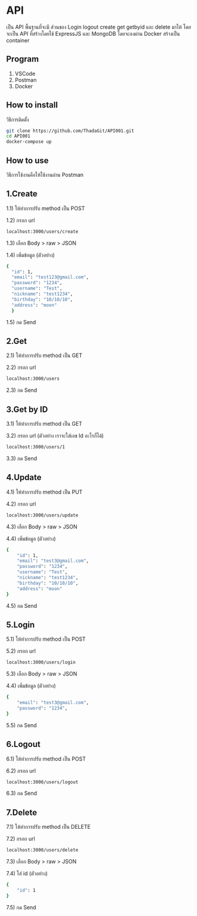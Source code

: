 # API

เป็น API พื้นฐานที่จะมี ส่วนของ Login logout create get getbyid และ delete มาให้ โดยจะเป็น API ที่สร้างโดยใช้ ExpressJS และ MongoDB โดยจะลงผ่าน Docker สร้างเป็น container

## Program

1. VSCode
2. Postman
3. Docker

## How to install

วิธีการติดตั้ง

```bash
git clone https://github.com/ThadaGit/API001.git
cd API001
docker-compose up
```

## How to use

วิธีการใช้งานคือให้ใช้งานผ่าน Postman

## 1.Create

1.1) ให้ทำการปรับ method เป็น POST

1.2) กรอก url

```bash
localhost:3000/users/create
```

1.3) เลือก Body > raw > JSON

1.4) เพิ่มข้อมูล (ตัวอย่าง)

```bash
{
  "id": 1,
  "email": "test123@gmail.com",
  "password": "1234",
  "username": "Test",
  "nickname": "test1234",
  "birthday": "10/10/10",
  "address": "moon"
  }
```

1.5) กด Send

## 2.Get

2.1) ให้ทำการปรับ method เป็น GET

2.2) กรอก url

```bash
localhost:3000/users
```

2.3) กด Send

## 3.Get by ID

3.1) ให้ทำการปรับ method เป็น GET

3.2) กรอก url (ตัวอย่าง เราจะใส่เลข Id อะไรก็ได้)

```bash
localhost:3000/users/1
```

3.3) กด Send

## 4.Update

4.1) ให้ทำการปรับ method เป็น PUT

4.2) กรอก url

```bash
localhost:3000/users/update
```

4.3) เลือก Body > raw > JSON

4.4) เพิ่มข้อมูล (ตัวอย่าง)

```bash
{
    "id": 1,
    "email": "test3@gmail.com",
    "password": "1234",
    "username": "Test",
    "nickname": "test1234",
    "birthday": "10/10/10",
    "address": "moon"
}
```

4.5) กด Send

## 5.Login

5.1) ให้ทำการปรับ method เป็น POST

5.2) กรอก url

```bash
localhost:3000/users/login
```

5.3) เลือก Body > raw > JSON

4.4) เพิ่มข้อมูล (ตัวอย่าง)

```bash
{
    "email": "test3@gmail.com",
    "password": "1234",
}
```

5.5) กด Send

## 6.Logout

6.1) ให้ทำการปรับ method เป็น POST

6.2) กรอก url

```bash
localhost:3000/users/logout
```

6.3) กด Send

## 7.Delete

7.1) ให้ทำการปรับ method เป็น DELETE

7.2) กรอก url

```bash
localhost:3000/users/delete
```

7.3) เลือก Body > raw > JSON

7.4) ใส่ id (ตัวอย่าง)

```bash
{
    "id": 1
}
```

7.5) กด Send
